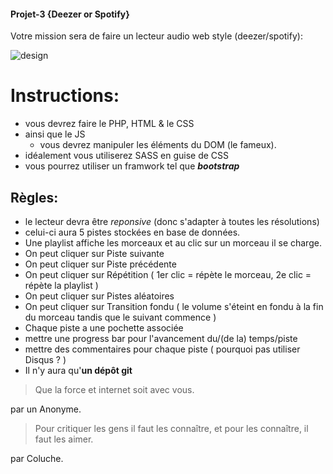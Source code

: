 #### Projet-3 {Deezer or Spotify}

Votre mission sera de faire un lecteur audio web style (deezer/spotify):

![design](https://amazingaudioplayer.com/wp-content/uploads/2013/09/audioplayerwithplaylist.png)

# Instructions:
+ vous devrez faire le PHP, HTML & le CSS
+ ainsi que le JS
   	+ vous devrez manipuler les éléments du DOM (le fameux). 
+ idéalement vous utiliserez SASS en guise de CSS
+ vous pourrez utiliser un framwork  tel que __*bootstrap*__

##  Règles:
+ le lecteur devra être *reponsive* (donc s'adapter à toutes les résolutions)
+ celui-ci aura 5 pistes stockées en base de données.
+ Une playlist affiche les morceaux et au clic sur un morceau il se charge.
+ On peut cliquer sur Piste suivante
+ On peut cliquer sur Piste précédente
+ On peut cliquer sur Répétition ( 1er clic = répète le morceau, 2e clic = répète la playlist )
+ On peut cliquer sur Pistes aléatoires
+ On peut cliquer sur Transition fondu ( le volume s'éteint en fondu à la fin du morceau tandis que le suivant commence )
+ Chaque piste a une pochette associée
+ mettre une progress bar pour l'avancement du/(de la) temps/piste
+ mettre des commentaires pour chaque piste ( pourquoi pas utiliser Disqus ? ) 
+ Il n'y aura qu'__un dépôt git__

> Que la force et internet soit avec vous.

par un Anonyme.

> Pour critiquer les gens il faut les connaître, et pour les connaître, il faut les aimer.

 par Coluche.

